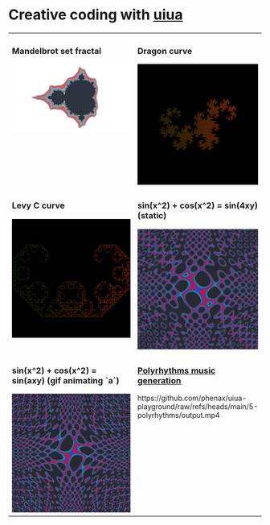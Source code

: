 # Creative coding with [uiua](https://www.uiua.org/)

<table>
  <tr>
    <td width="50%" valign="top">
      <h3>Mandelbrot set fractal</h3>
      <a href="1-mandelbrot/main.ua"><img src="1-mandelbrot/output-1080.png" /></a>
    </td>
    <td width="50%" valign="top">
      <h3>Dragon curve</h3>
      <a href="2-dragon/main.ua"><img src="2-dragon/output-12.png" /></a>
    </td>
  </tr>

  <tr>
    <td width="50%" valign="top">
      <h3>Levy C curve</h3>
      <a href="3-levy-c-curve/main.ua"><img src="3-levy-c-curve/output-10.png" /></a>
    </td>
    <td width="50%" valign="top">
      <h3>sin(x^2) + cos(x^2) = sin(4xy) (static)</h3>
      <a href="4-im-a-sinner/main.ua">
        <img src="4-im-a-sinner/output-1000.png" />
      </a>
    </td>
  </tr>

  <tr>
    <td width="50%" valign="top">
      <h3>sin(x^2) + cos(x^2) = sin(axy) (gif animating `a`)</h3>
      <a href="4-im-a-sinner/main.ua">
        <img src="4-im-a-sinner/output-400.gif?raw=true" />
      </a>
    </td>
    <td width="50%" valign="top">
      <h3>
        <a href="5-polyrhythms/main.ua">Polyrhythms music generation</a>
      </h3>
      https://github.com/phenax/uiua-playground/raw/refs/heads/main/5-polyrhythms/output.mp4
    </td>
  </tr>
</table>

